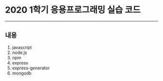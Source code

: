 # 2020 1학기 응용프로그래밍 실습 코드
---
## 내용
1. javascript
2. node.js
3. npm
4. express
5. express-generator
6. mongodb